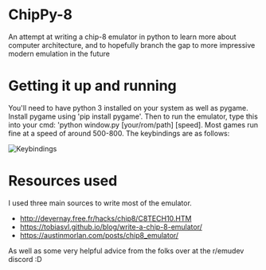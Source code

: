 # ChipPy-8
An attempt at writing a chip-8 emulator in python to learn more about computer architecture, and to hopefully branch
the gap to more impressive modern emulation in the future

# Getting it up and running
You'll need to have python 3 installed on your system as well as pygame. Install pygame using 'pip install pygame'.
Then to run the emulator, type this into your cmd: 'python window.py [your/rom/path] [speed]. Most games run fine at a speed of 
around 500-800. The keybindings are as follows:

![Keybindings](https://cdn.hackaday.io/images/5663601486879354232.png)

# Resources used
I used three main sources to write most of the emulator. 
* http://devernay.free.fr/hacks/chip8/C8TECH10.HTM
* https://tobiasvl.github.io/blog/write-a-chip-8-emulator/
* https://austinmorlan.com/posts/chip8_emulator/

As well as some very helpful advice from the folks over at the r/emudev discord :D
